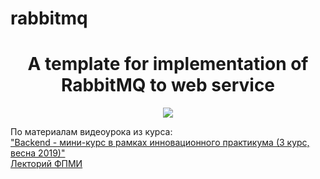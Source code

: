 # rabbitmq



<h1 align="center">A template for implementation of RabbitMQ to web service</h1>
<p align="center">

<img src="https://img.shields.io/badge/madeBy-KD3821-blue" >

По материалам видеоурока из курса:<br>
<a href="https://www.youtube.com/playlist?list=PL4_hYwCyhAvaUqjQB_ks3aau3LUYlLXHx">"Backend - мини-курс в рамках инновационного практикума (3 курс, весна 2019)"</a><br>
<a href="https://www.youtube.com/c/%D0%9B%D0%B5%D0%BA%D1%82%D0%BE%D1%80%D0%B8%D0%B9%D0%A4%D0%9F%D0%9C%D0%98">Лекторий ФПМИ</a>
